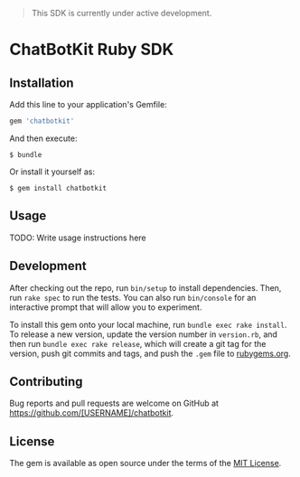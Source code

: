> This SDK is currently under active development.

# ChatBotKit Ruby SDK

## Installation

Add this line to your application's Gemfile:

```ruby
gem 'chatbotkit'
```

And then execute:

    $ bundle

Or install it yourself as:

    $ gem install chatbotkit

## Usage

TODO: Write usage instructions here

## Development

After checking out the repo, run `bin/setup` to install dependencies. Then, run `rake spec` to run the tests. You can also run `bin/console` for an interactive prompt that will allow you to experiment.

To install this gem onto your local machine, run `bundle exec rake install`. To release a new version, update the version number in `version.rb`, and then run `bundle exec rake release`, which will create a git tag for the version, push git commits and tags, and push the `.gem` file to [rubygems.org](https://rubygems.org).

## Contributing

Bug reports and pull requests are welcome on GitHub at https://github.com/[USERNAME]/chatbotkit.

## License

The gem is available as open source under the terms of the [MIT License](https://opensource.org/licenses/MIT).
